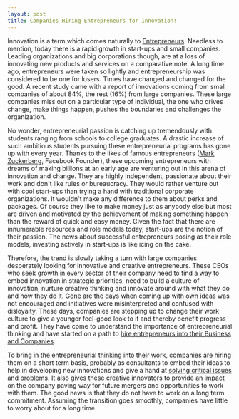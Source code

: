 ```yaml
---
layout: post
title: Companies Hiring Entrepreneurs for Innovation!
---
```


Innovation is a term which comes naturally to <a href="http://en.wikipedia.org/wiki/Entrepreneur">Entrepreneurs</a>. Needless to mention, today there is a rapid growth in start-ups and small companies. Leading organizations and big corporations though, are at a loss of innovating new products and services on a comparative note. A long time ago, entrepreneurs were taken so lightly and entrepreneurship was considered to be one for losers. Times have changed and changed for the good. A recent study came with a report of innovations coming from small companies of about 84%, the rest (16%) from large companies. These large companies miss out on a particular type of individual, the one who drives change, make things happen, pushes the boundaries and challenges the organization.

No wonder, entrepreneurial passion is catching up tremendously with students ranging from schools to college graduates. A drastic increase of such ambitious students pursuing these entrepreneurial programs has gone up with every year. Thanks to the likes of famous entrepreneurs (<a href="http://en.wikipedia.org/wiki/Mark_Zuckerberg">Mark Zuckerberg</a>, Facebook Founder), these upcoming entrepreneurs with dreams of making billions at an early age are venturing out in this arena of innovation and change. They are highly independent, passionate about their work and don't like rules or bureaucracy. They would rather venture out with cool start-ups than trying a hand with traditional corporate organizations. It wouldn't make any difference to them about perks and packages. Of course they like to make money just as anybody else but most are driven and motivated by the achievement of making something happen than the reward of quick and easy money. Given the fact that there are innumerable resources and role models today, start-ups are the notion of their passion.  The news about successful entrepreneurs posing as their role models, investing actively in start-ups is like icing on the cake. 

Therefore, the trend is slowly taking a turn with large companies desperately looking for innovative and creative entrepreneurs.  These CEOs who seek growth in every sector of their company need to find a way to embed innovation in strategic priorities, need to build a culture of innovation, nurture creative thinking and innovate around with what they do and how they do it. Gone are the days when coming up with own ideas was not encouraged and initiatives were misinterpreted and confused with disloyalty. These days, companies are stepping up to change their work culture to give a younger feel-good look to it and thereby benefit progress and profit. They have come to understand the importance of entrepreneurial thinking and have started on a path to <a href="http://www.nzherald.co.nz/business/news/article.cfm?c_id=3&amp;objectid=10698911">hire entrepreneurs into their Business and Companies</a>.

To bring in the entrepreneurial thinking into their work, companies are hiring them on a short term  basis, probably as consultants to embed their ideas to help in developing new innovations and give a hand at <a href="http://www.learningframework.com/ARTBAK-probsolv.html">solving critical issues and problems</a>. It also gives these creative innovators to provide an impact on the company paving way for future mergers and opportunities to work with them. The good news is that they do not have to work on a long term commitment. Assuming the transition goes smoothly, companies have little to worry about for a long time.
